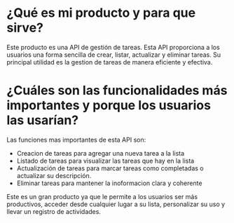 # ¿Qué es mi producto y para que sirve?
Este producto es una API de gestión de tareas. Esta API proporciona a los usuarios una forma sencilla de crear, listar, actualizar y eliminar tareas. Su principal utilidad es la gestion de tareas de manera eficiente y efectiva.

#   ¿Cuáles son las funcionalidades más importantes y porque los usuarios las usarían?
Las funciones mas importantes de esta API son:
- Creacion de tareas para agregar una nueva tarea a la lista
- Listado de tareas para visualizar las tareas que hay en la lista
- Actualización de tareas para marcar tareas como completadas o actualizar su descripción.
- Eliminar tareas para mantener la inoformacion clara y coherente

Este es un gran producto ya que le permite a los usuarios ser más productivos, acceder desde cualquier lugar a su lista, personalizar su uso y llevar un registro de actividades.
